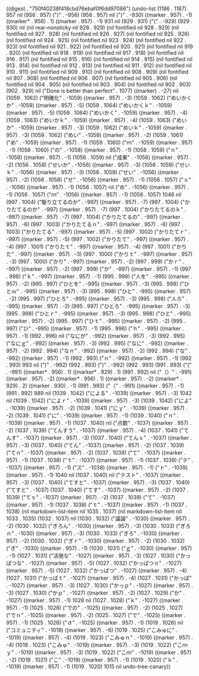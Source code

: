 
((digest . "750f40238f418cbd76ebaf0f6dd97086") (undo-list (1186 . 1187) 957 nil (956 . 957) (")" . -956) (956 . 957) nil (")" . -930) ((marker . 957) . -1) ((marker* . 956) . 1) ((marker . 957) . -1) 931 nil (929 . 931) ("(" . -929) (929 . 930) nil (nil rear-nonsticky nil 928 . 929) (nil fontified nil 928 . 929) (nil fontified nil 927 . 928) (nil fontified nil 926 . 927) (nil fontified nil 925 . 926) (nil fontified nil 924 . 925) (nil fontified nil 923 . 924) (nil fontified nil 922 . 923) (nil fontified nil 921 . 922) (nil fontified nil 920 . 921) (nil fontified nil 919 . 920) (nil fontified nil 918 . 919) (nil fontified nil 917 . 918) (nil fontified nil 916 . 917) (nil fontified nil 915 . 916) (nil fontified nil 914 . 915) (nil fontified nil 913 . 914) (nil fontified nil 912 . 913) (nil fontified nil 911 . 912) (nil fontified nil 910 . 911) (nil fontified nil 909 . 910) (nil fontified nil 908 . 909) (nil fontified nil 907 . 908) (nil fontified nil 906 . 907) (nil fontified nil 905 . 906) (nil fontified nil 904 . 905) (nil fontified nil 903 . 904) (nil fontified nil 902 . 903) (902 . 929) nil ("Done is better than perfect" . 1077) ((marker) . -27) nil (1059 . 1062) ("明確化" . -1059) ((marker . 957) . -3) (1059 . 1062) ("めいかくか" . -1059) ((marker . 957) . -5) (1059 . 1064) ("めいかくｋ" . -1059) ((marker . 957) . -5) (1059 . 1064) ("めいかく" . -1059) ((marker . 957) . -4) (1059 . 1063) ("めいかｋ" . -1059) ((marker . 957) . -4) (1059 . 1063) ("めいか" . -1059) ((marker . 957) . -3) (1059 . 1062) ("めいｋ" . -1059) ((marker . 957) . -3) (1059 . 1062) ("めい" . -1059) ((marker . 957) . -2) (1059 . 1061) ("め" . -1059) ((marker . 957) . -1) (1059 . 1060) ("ｍ" . -1059) ((marker . 957) . -1) (1058 . 1060) ("の" . -1058) ((marker . 957) . -1) (1058 . 1059) ("ｎ" . -1058) ((marker . 957) . -1) (1056 . 1059) nil ("成果" . -1056) ((marker . 957) . -2) (1056 . 1058) ("せいか" . -1056) ((marker . 957) . -3) (1056 . 1059) ("せいｋ" . -1056) ((marker . 957) . -3) (1056 . 1059) ("せい" . -1056) ((marker . 957) . -2) (1056 . 1058) ("せ" . -1056) ((marker . 957) . -1) (1056 . 1057) ("ｓ" . -1056) ((marker . 957) . -1) (1056 . 1057) nil ("め" . -1056) ((marker . 957) . -1) (1056 . 1057) ("ｍ" . -1056) ((marker . 957) . -1) (1056 . 1057) 1046 nil (997 . 1004) ("駆り立てるのか" . -997) ((marker . 957) . -7) (997 . 1004) ("かりたてるのか" . -997) ((marker . 957) . -7) (997 . 1004) ("かりたてるのｋ" . -997) ((marker . 957) . -7) (997 . 1004) ("かりたてるの" . -997) ((marker . 957) . -6) (997 . 1003) ("かりたてるｎ" . -997) ((marker . 957) . -6) (997 . 1003) ("かりたてる" . -997) ((marker . 957) . -5) (997 . 1002) ("かりたてｒ" . -997) ((marker . 957) . -5) (997 . 1002) ("かりたて" . -997) ((marker . 957) . -4) (997 . 1001) ("かりたｔ" . -997) ((marker . 957) . -4) (997 . 1001) ("かりた" . -997) ((marker . 957) . -3) (997 . 1000) ("かりｔ" . -997) ((marker . 957) . -3) (997 . 1000) ("かり" . -997) ((marker . 957) . -2) (997 . 999) ("かｒ" . -997) ((marker . 957) . -2) (997 . 999) ("か" . -997) ((marker . 957) . -1) (997 . 998) ("ｋ" . -997) ((marker . 957) . -1) (995 . 998) ("人を" . -995) ((marker . 957) . -2) (995 . 997) ("ひとを" . -995) ((marker . 957) . -3) (995 . 998) ("ひとｗ" . -995) ((marker . 957) . -3) (995 . 998) ("ひと" . -995) ((marker . 957) . -2) (995 . 997) ("ひとろ" . -995) ((marker . 957) . -3) (995 . 998) ("人ろ" . -995) ((marker . 957) . -2) (995 . 997) ("ひとろ" . -995) ((marker . 957) . -3) (995 . 998) ("ひとｒ" . -995) ((marker . 957) . -3) (995 . 998) ("ひと" . -995) ((marker . 957) . -2) (995 . 997) ("ひｔ" . -995) ((marker . 957) . -2) (995 . 997) ("ひ" . -995) ((marker . 957) . -1) (995 . 996) ("ｈ" . -995) ((marker . 957) . -1) (992 . 996) nil ("なにが" . -992) ((marker . 957) . -3) (992 . 995) ("なにｇ" . -992) ((marker . 957) . -3) (992 . 995) ("なに" . -992) ((marker . 957) . -2) (992 . 994) ("なｎ" . -992) ((marker . 957) . -2) (992 . 994) ("な" . -992) ((marker . 957) . -1) (992 . 993) ("ｎ" . -992) ((marker . 957) . -1) (992 . 993) 993 nil (")" . -992) (992 . 993) (")" . -992) (992 . 993) (991 . 993) ("(" . -991) ((marker* . 956) . 1) ((marker* . 929) . 1) (991 . 992) nil ("（）" . -991) ((marker . 957) . -2) ((marker* . 956) . 1) ((marker . 957) . -2) ((marker* . 929) . 2) ((marker . 930) . -1) (991 . 993) ("（" . -991) ((marker . 957) . -1) (991 . 992) 989 nil (1039 . 1042) ("による" . -1039) ((marker . 957) . -3) 1042 nil (1039 . 1042) ("によｒ" . -1039) ((marker . 957) . -3) (1039 . 1042) ("によ" . -1039) ((marker . 957) . -2) (1039 . 1041) ("にｙ" . -1039) ((marker . 957) . -2) (1039 . 1041) ("に" . -1039) ((marker . 957) . -1) (1039 . 1040) ("ｎ" . -1039) ((marker . 957) . -1) (1037 . 1040) nil ("点数" . -1037) ((marker . 957) . -2) (1037 . 1039) ("てんすう" . -1037) ((marker . 957) . -4) (1037 . 1041) ("てんす" . -1037) ((marker . 957) . -3) (1037 . 1040) ("てんｓ" . -1037) ((marker . 957) . -3) (1037 . 1040) ("てん" . -1037) ((marker . 957) . -2) (1037 . 1039) ("てｎ" . -1037) ((marker . 957) . -2) (1037 . 1039) ("て" . -1037) ((marker . 957) . -1) (1037 . 1038) ("ｔ" . -1037) ((marker . 957) . -1) (1037 . 1038) ("テ" . -1037) ((marker . 957) . -1) ("ス" . -1038) ((marker . 957) . -1) ("ト" . -1039) ((marker . 957) . -1) 1040 nil (1037 . 1040) nil ("テスト" . -1037) ((marker . 957) . -3) (1037 . 1040) ("てすと" . -1037) ((marker . 957) . -3) (1037 . 1040) ("てすと" . -1037) (1037 . 1040) ("てす" . -1037) ((marker . 957) . -2) (1037 . 1039) ("てｓ" . -1037) ((marker . 957) . -2) (1037 . 1039) ("て" . -1037) ((marker . 957) . -1) (1037 . 1038) ("ｔ" . -1037) ((marker . 957) . -1) (1037 . 1038) (nil markdown-list-item nil 1035 . 1037) (nil markdown-list-item nil 1033 . 1035) (1032 . 1037) nil (1030 . 1032) ("議論" . -1030) ((marker . 957) . -2) (1030 . 1032) ("ぎろん" . -1030) ((marker . 957) . -3) (1030 . 1033) ("ぎろｎ" . -1030) ((marker . 957) . -3) (1030 . 1033) ("ぎろ" . -1030) ((marker . 957) . -2) (1030 . 1032) ("ぎｒ" . -1030) ((marker . 957) . -2) (1030 . 1032) ("ぎ" . -1030) ((marker . 957) . -1) (1030 . 1031) ("ｇ" . -1030) ((marker . 957) . -1) (1027 . 1031) ("活発な" . -1027) ((marker . 957) . -3) (1027 . 1030) ("かっぱつな" . -1027) ((marker . 957) . -5) (1027 . 1032) ("かっぱつｎ" . -1027) ((marker . 957) . -5) (1027 . 1032) ("かっぱつ" . -1027) ((marker . 957) . -4) (1027 . 1031) ("かっぱｔ" . -1027) ((marker . 957) . -4) (1027 . 1031) ("かっぱ" . -1027) ((marker . 957) . -3) (1027 . 1030) ("かっｐ" . -1027) ((marker . 957) . -3) (1027 . 1030) ("かｐ" . -1027) ((marker . 957) . -2) (1027 . 1029) ("か" . -1027) ((marker . 957) . -1) 1028 nil (1027 . 1028) ("ｋ" . -1027) ((marker . 957) . -1) (1025 . 1028) ("での" . -1025) ((marker . 957) . -2) (1025 . 1027) ("でｎ" . -1025) ((marker . 957) . -2) (1025 . 1027) ("で" . -1025) ((marker . 957) . -1) (1025 . 1026) ("ｄ" . -1025) ((marker . 957) . -1) (1019 . 1026) nil ("コミュニティ" . -1019) ((marker . 957) . -6) (1019 . 1025) ("こみゅに" . -1019) ((marker . 957) . -4) (1019 . 1023) ("こみゅｎ" . -1019) ((marker . 957) . -4) (1019 . 1023) ("こみゅ" . -1019) ((marker . 957) . -3) (1019 . 1022) ("こｍｙ" . -1019) ((marker . 957) . -3) (1019 . 1022) ("こｍ" . -1019) ((marker . 957) . -2) (1019 . 1021) ("こ" . -1019) ((marker . 957) . -1) (1019 . 1020) ("ｋ" . -1019) ((marker . 957) . -1) (1019 . 1020) 1015 nil undo-tree-canary))

